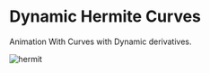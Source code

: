 # Dynamic Hermite Curves
 Animation With Curves with Dynamic derivatives.
 
 
![hermit](https://user-images.githubusercontent.com/68538394/160234973-5920164b-1e8e-44fb-a090-9375ea054501.gif)
